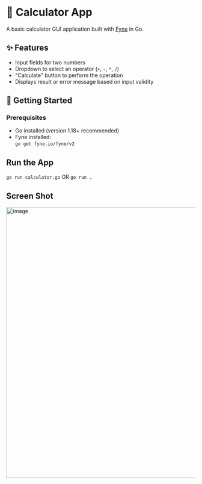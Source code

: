 # 🧮 Calculator App

A basic calculator GUI application built with [Fyne](https://fyne.io/) in Go.

## ✨ Features

- Input fields for two numbers
- Dropdown to select an operator (`+`, `-`, `*`, `/`)
- "Calculate" button to perform the operation
- Displays result or error message based on input validity

## 🚀 Getting Started

### Prerequisites

- Go installed (version 1.18+ recommended)
- Fyne installed:  
  ```go get fyne.io/fyne/v2```

## Run the App
``` go run calculator.go ``` OR ``` go run . ```

## Screen Shot

<img width="1112" height="720" alt="image" src="https://github.com/user-attachments/assets/e9ccb428-15db-498e-9477-8cb6d62bbe70" />
